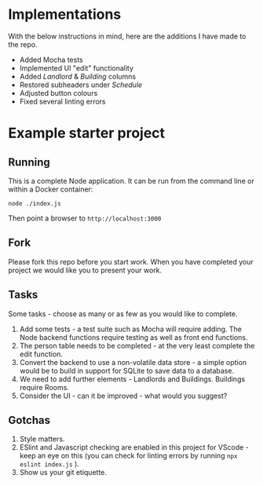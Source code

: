 

# Implementations
With the below instructions in mind, here are the additions I have made to the repo.
- Added Mocha tests
- Implemented UI "edit" functionality
- Added *Landlord* & *Building* columns
- Restored subheaders under *Schedule*
- Adjusted button colours
- Fixed several linting errors


# Example starter project

## Running

This is a complete Node application. It can be run from the command line or within a Docker container:

```
node ./index.js
```

Then point a browser to `http://localhost:3000`

## Fork

Please fork this repo before you start work. When you have completed your project we would like you to present your work.

## Tasks

Some tasks - choose as many or as few as you would like to complete.

1. Add some tests - a test suite such as Mocha will require adding. The Node backend functions require testing as well as front end functions.
2. The person table needs to be completed - at the very least complete the edit function.
2. Convert the backend to use a non-volatile data store - a simple option would be to build in support for SQLite to save data to a database.
3. We need to add further elements - Landlords and Buildings. Buildings require Rooms.
4. Consider the UI - can it be improved - what would you suggest?

## Gotchas

1. Style matters.
2. ESlint and Javascript checking are enabled in this project for VScode - keep an eye on this (you can check for linting errors by running ``` npx eslint index.js ``` ).
3. Show us your git etiquette.
